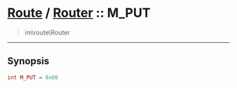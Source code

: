 # [Route](route.md) / [Router](route-Router.md) :: M_PUT
 > im\route\Router
____

## Synopsis
```php
int M_PUT = 0x08
```
